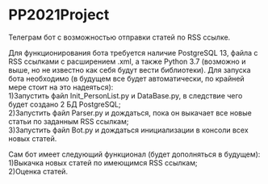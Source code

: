 # PP2021Project
Телеграм бот с возможностью отправки статей по RSS ссылке.

Для функционирования бота требуется наличие PostgreSQL 13, файла с RSS ссылками с расширением .xml, а также Python 3.7 (возможно и выше, но не известно как себя будут вести библиотеки).
  Для запуска бота необходимо (в будущем все будет автоматически, по крайней мере стоит на это надеяться):    
1)Запустить файл Init_PersonList.py и DataBase.py, в следствие чего будет создано 2 БД PostgreSQL;    
2)Запустить файл Parser.py и дождаться, пока он выкачает все новые статьи по заданным RSS ссылкам;    
3)Запустить файл Bot.py и дождаться инициализации в консоли всех новых статей.

  Сам бот имеет следующий функционал (будет дополняться в будущем):
1)Выкачка новых статей по имеющимся RSS ссылкам;    
2)Оценка статей.    
